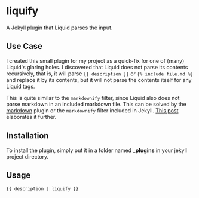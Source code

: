 # liquify
A Jekyll plugin that Liquid parses the input.

## Use Case
I created this small plugin for my project as a quick-fix for one of (many) Liquid's glaring holes. I discovered that Liquid does not parse its contents recursively, that is, it will parse `{{ description }}` or `{% include file.md %}` and replace it by its contents, but it will not parse the contents itself for any Liquid tags.

This is quite similar to the `markdownify` filter, since Liquid also does not parse markdown in an included markdown file. This can be solved by the [markdown](https://gist.github.com/tmtk75/1408402) plugin or the `markdownify` filter included in Jekyll. [This post](http://wolfslittlestore.be/2013/10/rendering-markdown-in-jekyll/) elaborates it further.

## Installation
To install the plugin, simply put it in a folder named **_plugins** in your jekyll project directory.

## Usage
    {{ description | liquify }}

